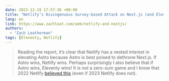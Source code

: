 ```yaml
---
date: 2023-12-19 17:57:36 +00:00
title: "Netlify’s Disingenuous Survey-based Attack on Next.js (and Eleventy, too)"
lang: en
link: https://www.zachleat.com/web/netlify-and-nextjs/
authors:
  - "Zach Leatherman"
tags: [Eleventy, Netlify]
---
```


> Reading the report, it’s clear that Netlify has a vested interest in elevating Astro because Astro is best poised to dethrone Next.js. If Astro wins, Netlify wins. Perhaps surprisingly I also believe that if Astro wins, Eleventy wins! It is *not* a zero-sum game and I know that 2022 Netlify [believed this](https://www.zachleat.com/web/jamstackconf-oss-panel/) (even if 2023 Netlify does not).
